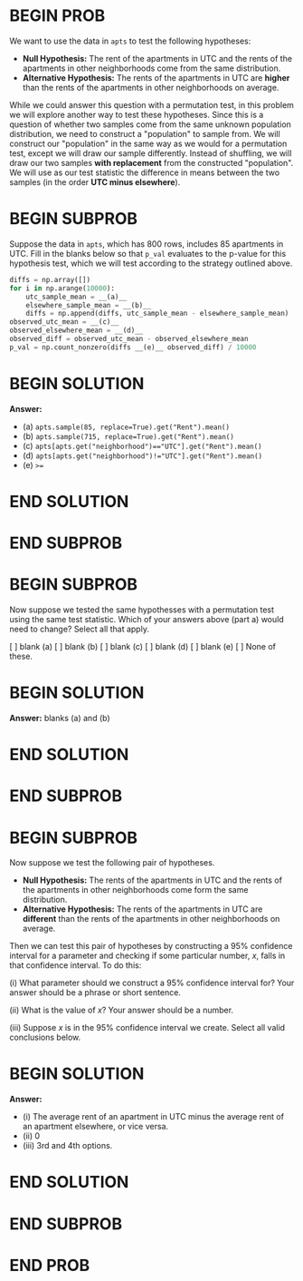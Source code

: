 # BEGIN PROB

We want to use the data in `apts` to test the following hypotheses:

- **Null Hypothesis:** The rent of the apartments in UTC and the rents of the apartments in other neighborhoods come from the same distribution.
- **Alternative Hypothesis:** The rents of the apartments in UTC are **higher** than the rents of the apartments in other neighborhoods on average.

While we could answer this question with a permutation test, in this problem we will explore another way to test these hypotheses. Since this is a question of whether two samples come from the same unknown population distribution, we need to construct a "population" to sample from. We will construct our "population" in the same way as we would for a permutation test, except we will draw our sample differently. Instead of shuffling, we will draw our two samples **with replacement** from the constructed "population". We will use as our test statistic the difference in means between the two samples (in the order **UTC minus elsewhere**).

# BEGIN SUBPROB

Suppose the data in `apts`, which has 800 rows, includes 85 apartments in UTC. Fill in the blanks below so that `p_val` evaluates to the p-value for this hypothesis test, which we will test according to the strategy outlined above.

```py
diffs = np.array([])
for i in np.arange(10000):
    utc_sample_mean = __(a)__
    elsewhere_sample_mean = __(b)__
    diffs = np.append(diffs, utc_sample_mean - elsewhere_sample_mean)
observed_utc_mean = __(c)__
observed_elsewhere_mean = __(d)__
observed_diff = observed_utc_mean - observed_elsewhere_mean
p_val = np.count_nonzero(diffs __(e)__ observed_diff) / 10000
```

# BEGIN SOLUTION

**Answer:**

- (a) `apts.sample(85, replace=True).get("Rent").mean()`
- (b) `apts.sample(715, replace=True).get("Rent").mean()`
- (c) `apts[apts.get("neighborhood")=="UTC"].get("Rent").mean()`
- (d) `apts[apts.get("neighborhood")!="UTC"].get("Rent").mean()`
- (e) `>=`

# END SOLUTION

# END SUBPROB

# BEGIN SUBPROB

Now suppose we tested the same hypothesses with a permutation test using the same test statistic. Which of your answers above (part a) would need to change? Select all that apply.

[ ] blank \(a\)
[ ] blank \(b\)
[ ] blank \(c\)
[ ] blank \(d\)
[ ] blank \(e\)
[ ] None of these.

# BEGIN SOLUTION

**Answer:** blanks \(a\) and  \(b\)

# END SOLUTION

# END SUBPROB

# BEGIN SUBPROB

Now suppose we test the following pair of hypotheses.

- **Null Hypothesis:** The rents of the apartments in UTC and the rents of the apartments in other neighborhoods come form the same distribution.
- **Alternative Hypothesis:** The rents of the apartments in UTC are **different** than the rents of the apartments in other neighborhoods on average.

Then we can test this pair of hypotheses by constructing a 95% confidence interval for a parameter and checking if some particular number, $x$, falls in that confidence interval. To do this:

(i) What parameter should we construct a 95% confidence interval for? Your answer should be a phrase or short sentence.

(ii) What is the value of $x$? Your answer should be a number.

(iii) Suppose $x$ is in the 95% confidence interval we create. Select all valid conclusions below. 

# BEGIN SOLUTION

**Answer:**

- \(i\) The average rent of an apartment in UTC minus the average rent of an apartment elsewhere, or vice versa.
- \(ii\) 0
- \(iii\) 3rd and 4th options.

# END SOLUTION

# END SUBPROB

# END PROB